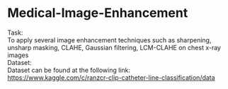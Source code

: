 # Medical-Image-Enhancement
Task: <br />
To apply several image enhancement techniques such as sharpening, unsharp masking, CLAHE, Gaussian filtering, LCM-CLAHE  on chest x-ray images <br />
Dataset: <br />
Dataset can be found at the following link: <br />
https://www.kaggle.com/c/ranzcr-clip-catheter-line-classification/data
